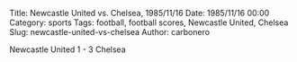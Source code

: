 Title: Newcastle United vs. Chelsea, 1985/11/16
Date: 1985/11/16 00:00
Category: sports
Tags: football, football scores, Newcastle United, Chelsea
Slug: newcastle-united-vs-chelsea
Author: carbonero


Newcastle United 1 - 3 Chelsea
